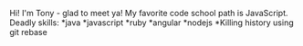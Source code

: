 Hi! I'm Tony - glad to meet ya!
My favorite code school path is JavaScript.
Deadly skills: 
*java
*javascript
*ruby
*angular
*nodejs
*Killing history using git rebase
